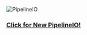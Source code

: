 ![PipelineIO](http://pipeline.io/img/pipeline-io-logo-shadow-210x186.png)

### [Click for New PipelineIO!](http://pipeline.io)
